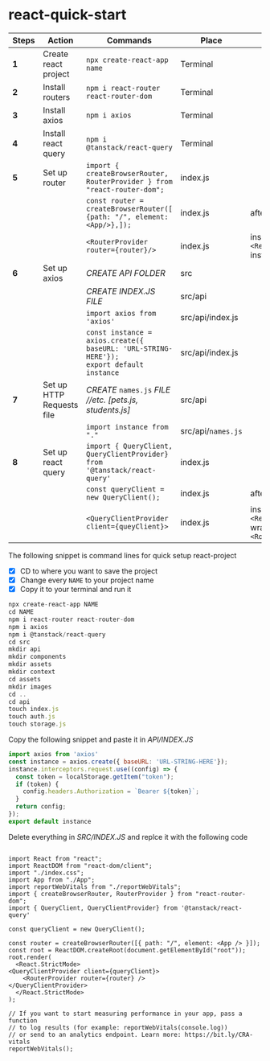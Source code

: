 # react-quick-start

Steps | Action | Commands | Place | Line
---|---|---|---|---
**1** |Create react project | ```npx create-react-app``` `name`	| Terminal | |
**2** |Install routers| ```npm i react-router react-router-dom```	| Terminal | |
**3** |Install axios| ```npm i axios```	| Terminal | |
**4** |Install react query| ```npm i @tanstack/react-query```	| Terminal | |
**5** |Set up router| ```import { createBrowserRouter, RouterProvider } from "react-router-dom";```	| index.js | | 
| | | ```const router = createBrowserRouter([ {path: "/", element: <App/>},]);``` | index.js | after imports
| | |  ```<RouterProvider router={router}/>``` | index.js | inside ```<React.StrictMode>``` instead of ```<App/>``` 
**6** |Set up axios| *CREATE API FOLDER*	| src |  |
 | | |*CREATE INDEX.JS FILE* | src/api | |
|  | | ```import axios from 'axios'``` |src/api/index.js| |
| | | ```const instance = axios.create({ baseURL: 'URL-STRING-HERE'});                  export default instance``` |src/api/index.js| |
**7** |Set up HTTP Requests file| *CREATE* ```names.js``` *FILE //etc. [pets.js, students.js]*	| src/api | |
| | | ```import instance from "." ```| src/api/```names.js```||
**8**| Set up react query| ```import { QueryClient, QueryClientProvider} from '@tanstack/react-query'```|index.js| |
| | |```const queryClient = new QueryClient();```|index.js|after imports
| | |```<QueryClientProvider client={queyClient}>```| index.js|inside ```<React.StrictMode>``` wrap around ```<Router/>```



The following snippet is command lines for quick setup react-project 
- [x] CD to where you want to save the project
- [x] Change every ```NAME``` to your project name
- [x] Copy it to your terminal and run it

```javascript
npx create-react-app NAME
cd NAME
npm i react-router react-router-dom	
npm i axios	
npm i @tanstack/react-query
cd src
mkdir api
mkdir components
mkdir assets
mkdir context
cd assets
mkdir images
cd ..
cd api
touch index.js
touch auth.js
touch storage.js
```


Copy the following snippet and paste it in *API/INDEX.JS*
```js
import axios from 'axios'	
const instance = axios.create({ baseURL: 'URL-STRING-HERE'});
instance.interceptors.request.use((config) => {
  const token = localStorage.getItem("token");
  if (token) {
    config.headers.Authorization = `Bearer ${token}`;
  }
  return config;
});
export default instance	
```


Delete everything in *SRC/INDEX.JS* and replce it with the following code

```JSX

import React from "react";
import ReactDOM from "react-dom/client";
import "./index.css";
import App from "./App";
import reportWebVitals from "./reportWebVitals";
import { createBrowserRouter, RouterProvider } from "react-router-dom";
import { QueryClient, QueryClientProvider} from '@tanstack/react-query'	

const queryClient = new QueryClient();	

const router = createBrowserRouter([{ path: "/", element: <App /> }]);
const root = ReactDOM.createRoot(document.getElementById("root"));
root.render(
  <React.StrictMode>
<QueryClientProvider client={queryClient}>	
    <RouterProvider router={router} />
</QueryClientProvider>
  </React.StrictMode>
);

// If you want to start measuring performance in your app, pass a function
// to log results (for example: reportWebVitals(console.log))
// or send to an analytics endpoint. Learn more: https://bit.ly/CRA-vitals
reportWebVitals();
```



